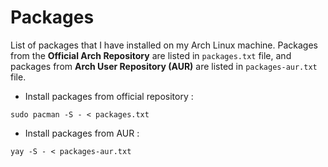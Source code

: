 # Packages

List of packages that I have installed on my Arch Linux machine. Packages from the **Official Arch Repository** are listed in 
`packages.txt` file, and packages from **Arch User Repository (AUR)** are listed in `packages-aur.txt` file.

- Install packages from official repository : 

```shell
sudo pacman -S - < packages.txt
```

- Install packages from AUR : 

```shell
yay -S - < packages-aur.txt
```
